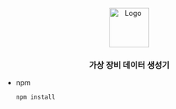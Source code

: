 <!-- PROJECT LOGO -->
<br />
<div align="center">
  <a href="https://github.com/github_username/repo_name">
    <img src="images/logo.png" alt="Logo" width="80" height="80">
  </a>

<h3 align="center">가상 장비 데이터 생성기</h3>

</div>





* npm
  ```sh
  npm install
  ```
